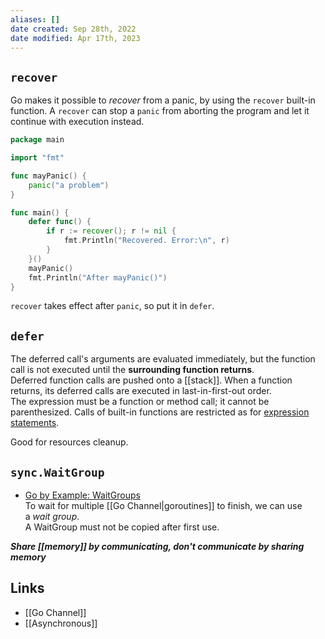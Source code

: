 ```yaml
---
aliases: []
date created: Sep 28th, 2022
date modified: Apr 17th, 2023
---
```

## `recover`
Go makes it possible to _recover_ from a panic, by using the `recover` built-in function. A `recover` can stop a `panic` from aborting the program and let it continue with execution instead.

```go
package main

import "fmt"

func mayPanic() {
    panic("a problem")
}

func main() {
    defer func() {
        if r := recover(); r != nil {
            fmt.Println("Recovered. Error:\n", r)
        }
    }()
    mayPanic()
    fmt.Println("After mayPanic()")
}
```

`recover` takes effect after `panic`, so put it in `defer`.

## `defer`
The deferred call's arguments are evaluated immediately, but the function call is not executed until the **surrounding function returns**.  
Deferred function calls are pushed onto a [[stack]]. When a function returns, its deferred calls are executed in last-in-first-out order.  
The expression must be a function or method call; it cannot be parenthesized. Calls of built-in functions are restricted as for [expression statements](https://go.dev/ref/spec#Expression_statements).

Good for resources cleanup.

## `sync.WaitGroup`
- [Go by Example: WaitGroups](https://gobyexample.com/waitgroups)  
To wait for multiple [[Go Channel|goroutines]] to finish, we can use a _wait group_.  
A WaitGroup must not be copied after first use.

**_Share [[memory]] by communicating, don't communicate by sharing memory_**

## Links
- [[Go Channel]]
- [[Asynchronous]]